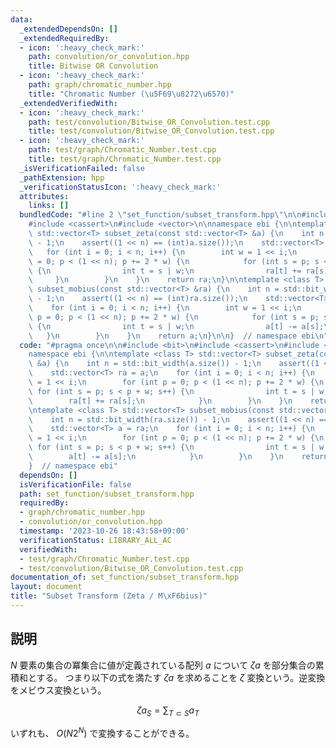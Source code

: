 ```yaml
---
data:
  _extendedDependsOn: []
  _extendedRequiredBy:
  - icon: ':heavy_check_mark:'
    path: convolution/or_convolution.hpp
    title: Bitwise OR Convolution
  - icon: ':heavy_check_mark:'
    path: graph/chromatic_number.hpp
    title: "Chromatic Number (\u5F69\u8272\u6570)"
  _extendedVerifiedWith:
  - icon: ':heavy_check_mark:'
    path: test/convolution/Bitwise_OR_Convolution.test.cpp
    title: test/convolution/Bitwise_OR_Convolution.test.cpp
  - icon: ':heavy_check_mark:'
    path: test/graph/Chromatic_Number.test.cpp
    title: test/graph/Chromatic_Number.test.cpp
  _isVerificationFailed: false
  _pathExtension: hpp
  _verificationStatusIcon: ':heavy_check_mark:'
  attributes:
    links: []
  bundledCode: "#line 2 \"set_function/subset_transform.hpp\"\n\n#include <bit>\n\
    #include <cassert>\n#include <vector>\n\nnamespace ebi {\n\ntemplate <class T>\
    \ std::vector<T> subset_zeta(const std::vector<T> &a) {\n    int n = std::bit_width(a.size())\
    \ - 1;\n    assert((1 << n) == (int)a.size());\n    std::vector<T> ra = a;\n \
    \   for (int i = 0; i < n; i++) {\n        int w = 1 << i;\n        for (int p\
    \ = 0; p < (1 << n); p += 2 * w) {\n            for (int s = p; s < p + w; s++)\
    \ {\n                int t = s | w;\n                ra[t] += ra[s];\n       \
    \     }\n        }\n    }\n    return ra;\n}\n\ntemplate <class T> std::vector<T>\
    \ subset_mobius(const std::vector<T> &ra) {\n    int n = std::bit_width(ra.size())\
    \ - 1;\n    assert((1 << n) == (int)ra.size());\n    std::vector<T> a = ra;\n\
    \    for (int i = 0; i < n; i++) {\n        int w = 1 << i;\n        for (int\
    \ p = 0; p < (1 << n); p += 2 * w) {\n            for (int s = p; s < p + w; s++)\
    \ {\n                int t = s | w;\n                a[t] -= a[s];\n         \
    \   }\n        }\n    }\n    return a;\n}\n\n}  // namespace ebi\n"
  code: "#pragma once\n\n#include <bit>\n#include <cassert>\n#include <vector>\n\n\
    namespace ebi {\n\ntemplate <class T> std::vector<T> subset_zeta(const std::vector<T>\
    \ &a) {\n    int n = std::bit_width(a.size()) - 1;\n    assert((1 << n) == (int)a.size());\n\
    \    std::vector<T> ra = a;\n    for (int i = 0; i < n; i++) {\n        int w\
    \ = 1 << i;\n        for (int p = 0; p < (1 << n); p += 2 * w) {\n           \
    \ for (int s = p; s < p + w; s++) {\n                int t = s | w;\n        \
    \        ra[t] += ra[s];\n            }\n        }\n    }\n    return ra;\n}\n\
    \ntemplate <class T> std::vector<T> subset_mobius(const std::vector<T> &ra) {\n\
    \    int n = std::bit_width(ra.size()) - 1;\n    assert((1 << n) == (int)ra.size());\n\
    \    std::vector<T> a = ra;\n    for (int i = 0; i < n; i++) {\n        int w\
    \ = 1 << i;\n        for (int p = 0; p < (1 << n); p += 2 * w) {\n           \
    \ for (int s = p; s < p + w; s++) {\n                int t = s | w;\n        \
    \        a[t] -= a[s];\n            }\n        }\n    }\n    return a;\n}\n\n\
    }  // namespace ebi"
  dependsOn: []
  isVerificationFile: false
  path: set_function/subset_transform.hpp
  requiredBy:
  - graph/chromatic_number.hpp
  - convolution/or_convolution.hpp
  timestamp: '2023-10-26 18:43:58+09:00'
  verificationStatus: LIBRARY_ALL_AC
  verifiedWith:
  - test/graph/Chromatic_Number.test.cpp
  - test/convolution/Bitwise_OR_Convolution.test.cpp
documentation_of: set_function/subset_transform.hpp
layout: document
title: "Subset Transform (Zeta / M\xF6bius)"
---
```


## 説明

$N$ 要素の集合の冪集合に値が定義されている配列 $a$ について $\zeta a$ を部分集合の累積和とする。
つまり以下の式を満たす $\zeta a$ を求めることを $\zeta$ 変換という。逆変換をメビウス変換という。

$$
\zeta a_{S} = \sum_{T \subset S} a_T
$$

いずれも、 $O(N2^N)$ で変換することができる。